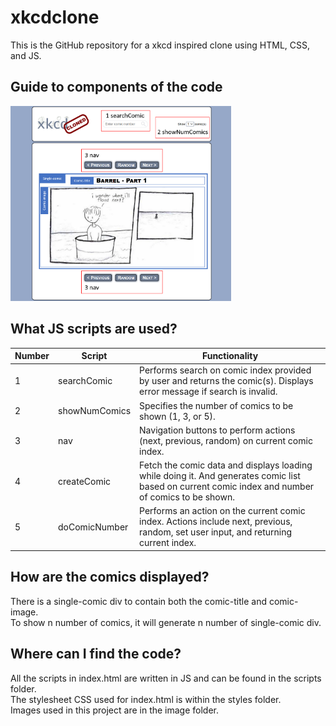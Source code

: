 # xkcdclone
This is the GitHub repository for a xkcd inspired clone using HTML, CSS, and JS.

## Guide to components of the code
<img src="https://github.com/lauyuda/xkcdclone/blob/main/xkcd%20Clone/images/guide.PNG?raw=truee" width=70% height=70%>

## What JS scripts are used? 
Number  | Script        | Functionality
------- | ------------- | -------------
1       | searchComic   | Performs search on comic index provided by user and returns the comic(s). Displays error message if search is invalid.
2       | showNumComics | Specifies the number of comics to be shown (1, 3, or 5).
3       | nav           | Navigation buttons to perform actions (next, previous, random) on current comic index.
4       | createComic   | Fetch the comic data and displays loading while doing it. And generates comic list based on current comic index and number of comics to be shown.
5       | doComicNumber | Performs an action on the current comic index. Actions include next, previous, random, set user input, and returning current index.


## How are the comics displayed? 
There is a single-comic div to contain both the comic-title and comic-image.\
To show n number of comics, it will generate n number of single-comic div.

## Where can I find the code?
All the scripts in index.html are written in JS and can be found in the scripts folder.\
The stylesheet CSS used for index.html is within the styles folder.\
Images used in this project are in the image folder.
